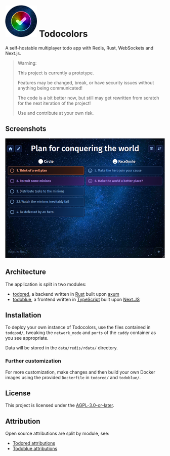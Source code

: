 # ![](media/icon.png) Todocolors

A self-hostable multiplayer todo app with Redis, Rust, WebSockets and Next.js.

> Warning:
>
> This project is currently a prototype.
> 
> Features may be changed, break, or have security issues without anything being communicated!
> 
> The code is a bit better now, but still may get rewritten from scratch for the next iteration of the project!
> 
> Use and contribute at your own risk.

## Screenshots

![Screenshot of the application, detailing a nonsensical "Plan for conquering the world"](media/screenshot.png 'Screenshot of the application, detailing a nonsensical "Plan for conquering the world')

## Architecture

The application is split in two modules:
- [todored](todored), a backend written in [Rust] built upon [axum]
- [todoblue](todoblue), a frontend written in [TypeScript] built upon [Next.JS]

[Rust]: https://www.rust-lang.org/
[axum]: https://docs.rs/axum/latest/axum/
[TypeScript]: https://www.typescriptlang.org/
[Next.JS]: https://nextjs.org/

## Installation

To deploy your own instance of Todocolors, use the files contained in `todopod/`, tweaking the `network_mode` and `ports` of the `caddy` container as you see appropriate.

Data will be stored in the `data/redis/rdata/` directory.

### Further customization

For more customization, make changes and then build your own Docker images using the provided `Dockerfile` in `todored/` and `todoblue/`.

## License

This project is licensed under the [AGPL-3.0-or-later](./LICENSE.txt).

## Attribution

Open source attributions are split by module, see:
- [Todored attributions](./todored/NOTICE.md)
- [Todoblue attributions](./todoblue/NOTICE.txt)
